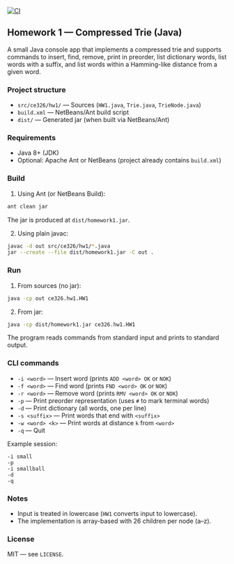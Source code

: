 [![CI](https://github.com/ioanniskarvelis/homework1/actions/workflows/ci.yml/badge.svg)](https://github.com/ioanniskarvelis/homework1/actions/workflows/ci.yml)

## Homework 1 — Compressed Trie (Java)

A small Java console app that implements a compressed trie and supports commands to insert, find, remove, print in preorder, list dictionary words, list words with a suffix, and list words within a Hamming-like distance from a given word.

### Project structure
- `src/ce326/hw1/` — Sources (`HW1.java`, `Trie.java`, `TrieNode.java`)
- `build.xml` — NetBeans/Ant build script
- `dist/` — Generated jar (when built via NetBeans/Ant)

### Requirements
- Java 8+ (JDK)
- Optional: Apache Ant or NetBeans (project already contains `build.xml`)

### Build
1) Using Ant (or NetBeans Build):
```bash
ant clean jar
```
The jar is produced at `dist/homework1.jar`.

2) Using plain javac:
```bash
javac -d out src/ce326/hw1/*.java
jar --create --file dist/homework1.jar -C out .
```

### Run
1) From sources (no jar):
```bash
java -cp out ce326.hw1.HW1
```

2) From jar:
```bash
java -cp dist/homework1.jar ce326.hw1.HW1
```

The program reads commands from standard input and prints to standard output.

### CLI commands
- `-i <word>` — Insert word (prints `ADD <word> OK` or `NOK`)
- `-f <word>` — Find word (prints `FND <word> OK` or `NOK`)
- `-r <word>` — Remove word (prints `RMV <word> OK` or `NOK`)
- `-p` — Print preorder representation (uses `#` to mark terminal words)
- `-d` — Print dictionary (all words, one per line)
- `-s <suffix>` — Print words that end with `<suffix>`
- `-w <word> <k>` — Print words at distance `k` from `<word>`
- `-q` — Quit

Example session:
```text
-i small
-p
-i smallball
-d
-q
```

### Notes
- Input is treated in lowercase (`HW1` converts input to lowercase).
- The implementation is array-based with 26 children per node (a–z).

### License
MIT — see `LICENSE`.
